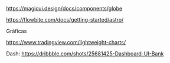 https://magicui.design/docs/components/globe

https://flowbite.com/docs/getting-started/astro/

Gráficas

https://www.tradingview.com/lightweight-charts/


Dash:
https://dribbble.com/shots/25681425-Dashboard-UI-Bank